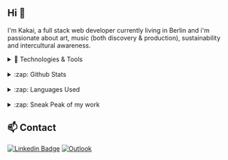 ## Hi 👋

I'm Kakai, a full stack web developer currently living in Berlin and i'm passionate about art, music (both discovery & production), sustainability and intercultural awareness.
<br />

<details>
<summary>🔧 Technologies & Tools</summary>
<br />
<img align="left" alt="HTML5" width="45px" src="./images/html.png" />
<img align="left" alt="CSS3" width="45px" src="./images/css.png" />
<img align="left" alt="Sass" width="45px" src="./images/sass.png" />
<img align="left" alt="JavaScript" width="45px" src="./images/javascript.png" />
<img align="left" alt="TypeScript" width="45px" src="./images/typescript.png" />
<img align="left" alt="React" width="45px" src="./images/react.png" />
<img align="left" alt="Node.js" width="45px" src="./images/nodejs.png" />
<img align="left" alt="Express" width="45px" src="./images/express.png" />
<img align="left" alt="MongoDB" width="45px" src="./images/mongodb.png" />
<img align="left" alt="Git" width="45px" src="./images/git.png" />
<img align="left" alt="GitHub" width="45px" src="./images/github.png" />
<img align="left" alt="Terminal" width="45px" src="./images/terminal.png" />
<img align="left" alt="Visual Studio Code" width="45px" src="./images/vscode.png" />
</details>
<br />
<details>
  <summary>:zap: Github Stats</summary>
  <br />
  <img src="https://github-readme-stats.vercel.app/api?username=justkakai&&show_icons=true&title_color=222222&icon_color=03A87C&text_color=333333&bg_color=ffffff">
</details>
<br />
<details>
  <summary>:zap: Languages Used</summary>
  <br />
  <img src="https://github-readme-stats.vercel.app/api/top-langs/?username=justkakai&layout=compact&bg_color=ffffff&text_color=333333">
</details>
<br />
<details>
  <summary>:zap: Sneak Peak of my work</summary>
  <br />

  Calculator App             |  African Gallery Project
:-------------------------:|:-------------------------:
![VirtuoSynth](./images/synthApp2.png)  |  ![To-Do App](./images//to-do-app.png)
</details>

## 📫 Contact

[![Linkedin Badge](https://img.shields.io/badge/-LinkedIn-blue?style=flat-square&logo=Linkedin&logoColor=white&height=20&link=https://www.linkedin.com/in/wapenyik/)](https://www.linkedin.com/in/wapenyik/)
[![Outlook](https://img.shields.io/badge/Microsoft_Outlook-0078D4?style=for-the-badge&logo=microsoft-outlook&logoColor=white&link=mailto:wapenyik@outlook.com)](mailto:wapenyik@outlook.com)

